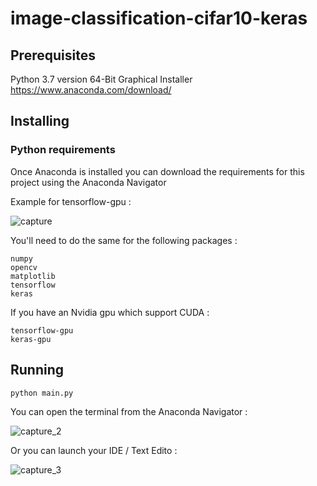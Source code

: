 # image-classification-cifar10-keras

## Prerequisites
Python 3.7 version 64-Bit Graphical Installer https://www.anaconda.com/download/

## Installing

### Python requirements
Once Anaconda is installed you can download the requirements for this project using the Anaconda Navigator  

Example for tensorflow-gpu :   

![capture](https://user-images.githubusercontent.com/26735996/48300550-0c010200-e4e0-11e8-8682-6cd7cf017bd1.PNG)

You'll need to do the same for the following packages :   
```
numpy  
opencv  
matplotlib  
tensorflow  
keras  
```

If you have an Nvidia gpu which support CUDA :  
```
tensorflow-gpu  
keras-gpu  
```

## Running
```
python main.py
```
You can open the terminal from the Anaconda Navigator :

![capture_2](https://user-images.githubusercontent.com/26735996/48300670-0c020180-e4e2-11e8-9ff7-ce76411c9da4.PNG)

Or you can launch your IDE / Text Edito : 

![capture_3](https://user-images.githubusercontent.com/26735996/48300709-7d41b480-e4e2-11e8-8f22-d920d67d0c64.PNG)



